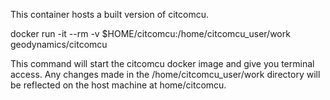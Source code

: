 This container hosts a built version of citcomcu.

docker run -it --rm -v $HOME/citcomcu:/home/citcomcu_user/work geodynamics/citcomcu

This command will start the citcomcu docker image and give you terminal access. Any changes made in the /home/citcomcu_user/work directory will be reflected on the host machine at home/citcomcu.
